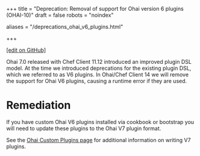 +++
title = "Deprecation: Removal of support for Ohai version 6 plugins (OHAI-10)"
draft = false
robots = "noindex"


aliases = "/deprecations_ohai_v6_plugins.html"


  
    
    
    
    
+++    

[\[edit on GitHub\]](https://github.com/chef/chef-web-docs/blob/master/content/deprecations_ohai_v6_plugins.md)



Ohai 7.0 released with Chef Client 11.12 introduced an improved plugin
DSL model. At the time we introduced deprecations for the existing
plugin DSL, which we referred to as V6 plugins. In Ohai/Chef Client 14
we will remove the support for Ohai V6 plugins, causing a runtime error
if they are used.

Remediation
===========

If you have custom Ohai V6 plugins installed via cookbook or bootstrap
you will need to update these plugins to the Ohai V7 plugin format.

See the [Ohai Custom Plugins page](/ohai_custom/) for additional
information on writing V7 plugins.

